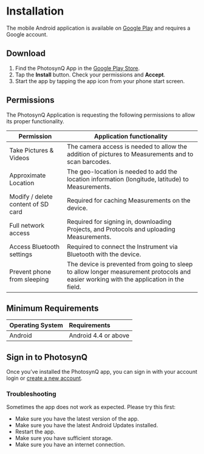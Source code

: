 # Installation

The mobile Android application is available on [Google Play] and requires a Google account.

## Download

1. Find the PhotosynQ App in the [Google Play Store].
2. Tap the **Install** button. Check your permissions and **Accept**.
3. Start the app by tapping the app icon from your phone start screen.

## Permissions

The PhotosynQ Application is requesting the following permissions to allow its proper functionality.

| Permission                         | Application functionality                                                                                                               |
| ---------------------------------- | --------------------------------------------------------------------------------------------------------------------------------------- |
| Take Pictures & Videos             | The camera access is needed to allow the addition of pictures to Measurements and to scan barcodes.                                     |
| Approximate Location               | The geo-location is needed to add the location information (longitude, latitude) to Measurements.                                       |
| Modify / delete content of SD card | Required for caching Measurements on the device.                                                                                        |
| Full network access                | Required for signing in, downloading Projects, and Protocols and uploading Measurements.                                                 |
| Access Bluetooth settings          | Required to connect the Instrument via Bluetooth with the device.                                                                       |
| Prevent phone from sleeping        | The device is prevented from going to sleep to allow longer measurement protocols and easier working with the application in the field. |

## Minimum Requirements

| Operating System | Requirements         |
| :--------------- | :------------------- |
| Android          | Android 4.4 or above |

## Sign in to PhotosynQ

Once you’ve installed the PhotosynQ app, you can sign in with your account login or [create a new account].

### Troubleshooting

Sometimes the app does not work as expected. Please try this first:

- Make sure you have the latest version of the app.
- Make sure you have the latest Android Updates installed.
- Restart the app.
- Make sure you have sufficient storage.
- Make sure you have an internet connection.

[Google Play]: https://play.google.com/store/apps
[Google Play Store]: https://play.google.com/store/apps/details?id=org.photosynq.android.photosynq
[create a new account]: ../account/create-an-account.md
